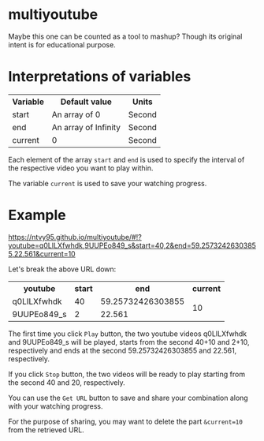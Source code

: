 # multiyoutube
Maybe this one can be counted as a tool to mashup? Though its original intent is for educational purpose.

# Interpretations of variables

<table>
  <tr><th>Variable</th><th>Default value</th><th>Units</th></tr>
  <tr><td>start</td><td>An array of 0</td><td>Second</td></tr>
  <tr><td>end</td><td>An array of Infinity</td><td>Second</td></tr>
  <tr><td>current</td><td>0</td><td>Second</td></tr>
</table>

Each element of the array `start` and `end` is used to specify the interval of the respective video you want to play within.

The variable `current` is used to save your watching progress.

# Example

https://ntvy95.github.io/multiyoutube/#!?youtube=q0LILXfwhdk,9UUPEo849_s&start=40,2&end=59.25732426303855,22.561&current=10

Let's break the above URL down:

<table>
  <tr><th>youtube</th><th>start</th><th>end</th><th>current</th></tr>
  <tr><td>q0LILXfwhdk</td><td>40</td><td>59.25732426303855</td><td rowspan="2">10</td></tr>
  <tr><td>9UUPEo849_s</td><td>2</td><td>22.561</td></tr>
</table>

The first time you click `Play` button, the two youtube videos q0LILXfwhdk and 9UUPEo849_s will be played, starts from the second 40+10 and 2+10, respectively and ends at the second 59.25732426303855 and 22.561, respectively.

If you click `Stop` button, the two videos will be ready to play starting from the second 40 and 20, respectively.

You can use the `Get URL` button to save and share your combination along with your watching progress.

For the purpose of sharing, you may want to delete the part `&current=10` from the retrieved URL.
